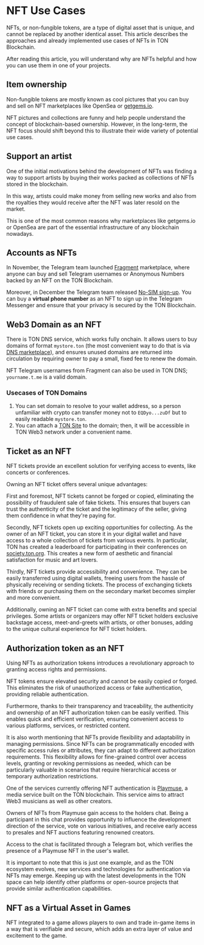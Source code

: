 ---
---

# NFT Use Cases

NFTs, or non-fungible tokens, are a type of digital asset that is unique, and cannot be replaced by another identical asset. This article describes the approaches and already implemented use cases of NFTs in TON Blockchain.

After reading this article, you will understand why are NFTs helpful and how you can use them in one of your projects.

## Item ownership

Non-fungible tokens are mostly known as cool pictures that you can buy and sell on NFT marketplaces like OpenSea or [getgems.io](https://getgems.io).

NFT pictures and collections are funny and help people understand the concept of blockchain-based ownership. However, in the long-term, the NFT focus should shift beyond this to illustrate their wide variety of potential use cases.

## Support an artist

One of the initial motivations behind the development of NFTs was finding a way to support artists by buying their works packed as collections of NFTs stored in the blockchain.

In this way, artists could make money from selling new works and also from the royalties they would receive after the NFT was later resold on the market.

This is one of the most common reasons why marketplaces like getgems.io or OpenSea are part of the essential infrastructure of any blockchain nowadays.

## Accounts as NFTs

In November, the Telegram team launched [Fragment](https://fragment.com/) marketplace, where anyone can buy and sell Telegram usernames or Anonymous Numbers backed by an NFT on the TON Blockchain.

Moreover, in December the Telegram team released [No-SIM sign-up](https://telegram.org/blog/ultimate-privacy-topics-2-0#sign-up-without-a-sim-card). You can buy a **virtual phone number** as an NFT to sign up in the Telegram Messenger and ensure that your privacy is secured by the TON Blockchain.

## Web3 Domain as an NFT

There is TON DNS service, which works fully onchain. It allows users to buy domains of format `mystore.ton` (the most convenient way to do that is via [DNS marketplace](https://dns.ton.org/)), and ensures unused domains are returned into circulation by requiring owner to pay a small, fixed fee to renew the domain.

NFT Telegram usernames from Fragment can also be used in TON DNS; `yourname.t.me` is a valid domain.

### Usecases of TON Domains

1. You can set domain to resolve to your wallet address, so a person unfamiliar with crypto can transfer money not to `EQDyo...zuDf` but to easily readable `mystore.ton`.
2. You can attach a [TON Site](/develop/dapps/tutorials/how-to-run-ton-site) to the domain; then, it will be accessible in TON Web3 network under a convenient name.

## Ticket as an NFT

NFT tickets provide an excellent solution for verifying access to events, like concerts or conferences.

Owning an NFT ticket offers several unique advantages:

First and foremost, NFT tickets cannot be forged or copied, eliminating the possibility of fraudulent sale of fake tickets. This ensures that buyers can trust the authenticity of the ticket and the legitimacy of the seller, giving them confidence in what they're paying for.

Secondly, NFT tickets open up exciting opportunities for collecting. As the owner of an NFT ticket, you can store it in your digital wallet and have access to a whole collection of tickets from various events. In particular, TON has created a leaderboard for participating in their conferences on [society.ton.org](https://society.ton.org/contributors?tab=leaderboard). This creates a new form of aesthetic and financial satisfaction for music and art lovers.

Thirdly, NFT tickets provide accessibility and convenience. They can be easily transferred using digital wallets, freeing users from the hassle of physically receiving or sending tickets. The process of exchanging tickets with friends or purchasing them on the secondary market becomes simpler and more convenient.

Additionally, owning an NFT ticket can come with extra benefits and special privileges. Some artists or organizers may offer NFT ticket holders exclusive backstage access, meet-and-greets with artists, or other bonuses, adding to the unique cultural experience for NFT ticket holders.

## Authorization token as an NFT

Using NFTs as authorization tokens introduces a revolutionary approach to granting access rights and permissions.

NFT tokens ensure elevated security and cannot be easily copied or forged. This eliminates the risk of unauthorized access or fake authentication, providing reliable authentication.

Furthermore, thanks to their transparency and traceability, the authenticity and ownership of an NFT authorization token can be easily verified. This enables quick and efficient verification, ensuring convenient access to various platforms, services, or restricted content.

It is also worth mentioning that NFTs provide flexibility and adaptability in managing permissions. Since NFTs can be programmatically encoded with specific access rules or attributes, they can adapt to different authorization requirements. This flexibility allows for fine-grained control over access levels, granting or revoking permissions as needed, which can be particularly valuable in scenarios that require hierarchical access or temporary authorization restrictions.

One of the services currently offering NFT authentication is [Playmuse](https://playmuse.org/), a media service built on the TON blockchain. This service aims to attract Web3 musicians as well as other creators.

Owners of NFTs from Playmuse gain access to the holders chat. Being a participant in this chat provides opportunity to influence the development direction of the service, vote on various initiatives, and receive early access to presales and NFT auctions featuring renowned creators.

Access to the chat is facilitated through a Telegram bot, which verifies the presence of a Playmuse NFT in the user's wallet.

It is important to note that this is just one example, and as the TON ecosystem evolves, new services and technologies for authentication via NFTs may emerge. Keeping up with the latest developments in the TON space can help identify other platforms or open-source projects that provide similar authentication capabilities.

## NFT as a Virtual Asset in Games

NFT integrated to a game allows players to own and trade in-game items in a way that is verifiable and secure, which adds an extra layer of value and excitement to the game.
